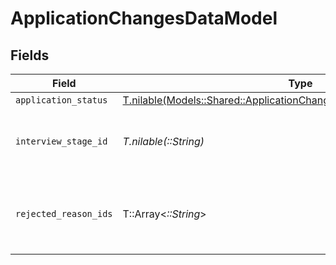 # ApplicationChangesDataModel


## Fields

| Field                                                                                                                                          | Type                                                                                                                                           | Required                                                                                                                                       | Description                                                                                                                                    | Example                                                                                                                                        |
| ---------------------------------------------------------------------------------------------------------------------------------------------- | ---------------------------------------------------------------------------------------------------------------------------------------------- | ---------------------------------------------------------------------------------------------------------------------------------------------- | ---------------------------------------------------------------------------------------------------------------------------------------------- | ---------------------------------------------------------------------------------------------------------------------------------------------- |
| `application_status`                                                                                                                           | [T.nilable(Models::Shared::ApplicationChangesDataModelApplicationStatus)](../../models/shared/applicationchangesdatamodelapplicationstatus.md) | :heavy_minus_sign:                                                                                                                             | N/A                                                                                                                                            |                                                                                                                                                |
| `interview_stage_id`                                                                                                                           | *T.nilable(::String)*                                                                                                                          | :heavy_minus_sign:                                                                                                                             | Unique identifier of the interview stage                                                                                                       | 18bcbb1b-3cbc-4198-a999-460861d19480                                                                                                           |
| `rejected_reason_ids`                                                                                                                          | T::Array<*::String*>                                                                                                                           | :heavy_minus_sign:                                                                                                                             | Unique identifiers of the rejection reasons                                                                                                    | [<br/>"f223d7f6-908b-48f0-9237-b201c307f609"<br/>]                                                                                             |